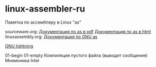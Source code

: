 # linux-assembler-ru
Памятка по ассемблеру в Linux "as"

sourceware.org:
    [Документация по as в pdf](https://www.sourceware.org/binutils/docs/as.pdf)
    [Документация по as в html](https://sourceware.org/binutils/docs/as/)
linuxassembly.org:
    [Документация по GNU as](http://www.linuxassembly.org/assembly-intro.html)

[GNU lightning](https://www.gnu.org/software/lightning/)


01-begin
    01-empty
        Компиляция пустого файла (выводит сообщение)
        Мнемоника Intel

